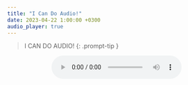 ```yaml
---
title: "I Can Do Audio!"
date: 2023-04-22 1:00:00 +0300
audio_player: true
---
```

>I CAN DO AUDIO!
{: .prompt-tip }
<div style="text-align: center;">
<audio controls title="My First Audio">
  <source src="\assets\aud\ICanDoAudio.mp3" type="audio/mp3">
</audio>
</div>
